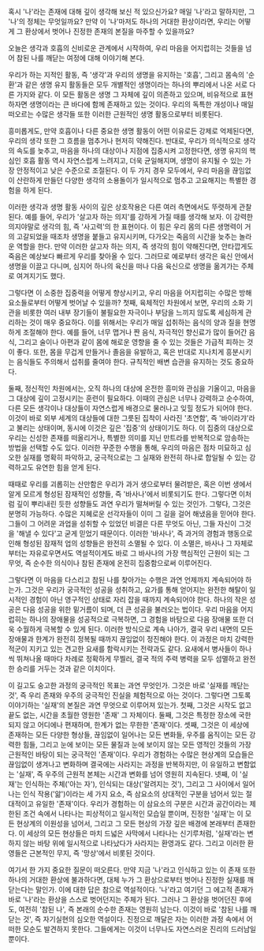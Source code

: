 혹시 '나'라는 존재에 대해 깊이 생각해 보신 적 있으신가요? 매일 '나'라고 말하지만, 그 '나'의 정체는 무엇일까요? 만약 이 '나'마저도 하나의 거대한 환상이라면, 우리는 어떻게 그 환상에서 벗어나 진정한 존재의 본질을 마주할 수 있을까요?

오늘은 생각과 호흡의 신비로운 관계에서 시작하여, 우리 마음을 어지럽히는 것들을 넘어 참된 나를 깨닫는 여정에 대해 이야기해 본다.

우리가 하는 지적인 활동, 즉 '생각'과 우리의 생명을 유지하는 '호흡', 그리고 몸속의 '순환'과 같은 생명 유지 활동들은 모두 개별적인 생명이라는 하나의 뿌리에서 나온 서로 다른 가지와 같다. 이 모든 활동은 생명 그 자체에 깊이 의존하고 있으며, 비유적으로 표현하자면 생명이라는 큰 바다에 함께 존재하고 있는 것이다. 우리의 독특한 개성이나 매일 떠오르는 수많은 생각들 또한 이러한 근원적인 생명 활동으로부터 비롯된다.

흥미롭게도, 만약 호흡이나 다른 중요한 생명 활동이 어떤 이유로든 강제로 억제된다면, 우리의 생각 또한 그 흐름을 멈추거나 현저히 약해진다. 반대로, 우리가 의식적으로 생각의 속도를 늦추고, 마음을 하나의 대상이나 지점에 집중시켜 고정한다면, 생명 유지의 핵심인 호흡 활동 역시 자연스럽게 느려지고, 더욱 균일해지며, 생명이 유지될 수 있는 가장 안정적이고 낮은 수준으로 조절된다. 이 두 가지 경우 모두에서, 우리 마음을 끊임없이 산란하게 만들던 다양한 생각의 소용돌이가 일시적으로 멈추고 고요해지는 특별한 경험을 하게 된다.

이러한 생각과 생명 활동 사이의 깊은 상호작용은 다른 여러 측면에서도 뚜렷하게 관찰된다. 예를 들어, 우리가 '살고자 하는 의지'를 강하게 가질 때를 생각해 보자. 이 강력한 의지야말로 생각의 힘, 즉 '사고력'의 한 표현이다. 이 힘은 우리 몸의 다른 생명력이 거의 고갈되었을 때조차 생명을 붙들고 유지시키며, 다가오는 죽음의 시간을 늦추는 놀라운 역할을 한다. 만약 이러한 살고자 하는 의지, 즉 생각의 힘이 약해진다면, 안타깝게도 죽음은 예상보다 빠르게 우리를 찾아올 수 있다. 그러므로 예로부터 생각은 육신 안에서 생명을 이끌고 다니며, 심지어 하나의 육신을 떠나 다음 육신으로 생명을 옮겨가는 주체로 여겨지기도 했다.

그렇다면 이 소중한 집중력을 어떻게 향상시키고, 우리 마음을 어지럽히는 수많은 방해 요소들로부터 어떻게 벗어날 수 있을까?
첫째, 육체적인 차원에서 보면, 우리의 소화 기관을 비롯한 여러 내부 장기들이 불필요한 자극이나 부담을 느끼지 않도록 세심하게 관리하는 것이 매우 중요하다. 이를 위해서는 우리가 매일 섭취하는 음식의 양과 질을 현명하게 조절해야 한다. 예를 들어, 너무 맵거나 짠 음식, 자극적인 향신료가 많이 들어간 음식, 그리고 술이나 아편과 같이 몸에 해로운 영향을 줄 수 있는 것들은 가급적 피하는 것이 좋다. 또한, 몸을 무겁게 만들거나 졸음을 유발하고, 혹은 반대로 지나치게 흥분시키는 음식들도 주의해서 섭취를 줄여야 한다. 규칙적인 배변 습관을 유지하는 것도 중요하다.

둘째, 정신적인 차원에서는, 오직 하나의 대상에 온전한 흥미와 관심을 기울이고, 마음을 그 대상에 깊이 고정시키는 훈련이 필요하다. 이때의 관심은 너무나 강력하고 순수하여, 다른 모든 생각이나 대상들이 자연스럽게 배경으로 물러나고 잊힐 정도가 되어야 한다. 이것이 바로 외부 세계의 대상들에 대한 그릇된 집착이 사라진 '초연함', 즉 '바이라갸'라고 불리는 상태이며, 동시에 이것은 깊은 '집중'의 상태이기도 하다. 이 집중의 대상으로 우리는 신성한 존재를 떠올리거나, 특별한 의미를 지닌 만트라를 반복적으로 암송하는 방법을 선택할 수도 있다. 이러한 꾸준한 수행을 통해, 우리의 마음은 점차 미묘하고 심오한 실재를 명확히 파악하고, 궁극적으로는 그 실재와 완전히 하나로 합일될 수 있는 강력하고도 유연한 힘을 얻게 된다.

때때로 우리를 괴롭히는 산만함은 우리가 과거 생으로부터 물려받은, 혹은 이번 생에서 알게 모르게 형성된 잠재적인 성향들, 즉 '바사나'에서 비롯되기도 한다. 그렇다면 이처럼 깊이 뿌리내린 듯한 성향들도 과연 우리가 떨쳐버릴 수 있는 것인가.
그렇다, 그것은 분명히 가능하다. 수많은 지혜로운 선각자들이 이미 그 길을 걸어 해냈음을 믿어야 한다. 그들이 그 어려운 과업을 성취할 수 있었던 비결은 다른 무엇도 아닌, 그들 자신이 그것을 '해낼 수 있다'고 굳게 믿었기 때문이다. 이러한 '바사나', 즉 과거의 경험과 행동으로 인해 형성된 잠재적 업의 성향들은 완전히 소멸될 수 있다. 이 소멸은, 바사나 그 자체로부터는 자유로우면서도 역설적이게도 바로 그 바사나의 가장 핵심적인 근원이 되는 그 무엇, 즉 순수한 의식이나 참된 존재에 온전히 집중함으로써 이루어진다.

그렇다면 이 마음을 다스리고 참된 나를 찾아가는 수행은 과연 언제까지 계속되어야 하는가.
그것은 우리가 궁극적인 성공을 성취하고, 요가를 통해 얻어지는 완전한 해탈이 일시적인 경험이 아닌 영구적인 상태로 자리 잡을 때까지 계속되어야 한다. 하나의 작은 성공은 다음 성공을 위한 밑거름이 되며, 더 큰 성공을 불러오는 법이다. 우리 마음을 어지럽히는 하나의 장애물을 성공적으로 극복하면, 그 경험을 바탕으로 다음 장애물 또한 더욱 수월하게 극복할 수 있게 된다. 이러한 방식으로 계속 나아가, 결국 우리 내면의 모든 장애물과 한계가 완전히 정복될 때까지 끊임없이 정진해야 한다. 이 과정은 마치 강력한 적군이 지키고 있는 견고한 요새를 함락시키는 전략과도 같다. 요새에서 병사들이 하나씩 뛰쳐나올 때마다 차례로 정확하게 무찔러, 결국 적의 주력 병력을 모두 섬멸하고 완전한 승리를 거두는 것과 같은 이치이다.

이 길고도 숭고한 과정의 궁극적인 목표는 과연 무엇인가.
그것은 바로 '실재를 깨닫는 것', 즉 우리 존재와 우주의 궁극적인 진실을 체험적으로 아는 것이다.
그렇다면 그토록 이야기하는 '실재'의 본질은 과연 무엇으로 이루어져 있는가.
첫째, 그것은 시작도 없고 끝도 없는, 시간을 초월한 영원한 '존재' 그 자체이다.
둘째, 그것은 특정한 장소에 국한되지 않고 어디에나 편재하며, 한계가 없는 무한한 '존재'이다.
셋째, 그것은 이 세상에 존재하는 모든 다양한 형상들, 끊임없이 일어나는 모든 변화들, 우주를 움직이는 모든 강력한 힘들, 그리고 눈에 보이는 모든 물질과 눈에 보이지 않는 모든 영적인 것들의 가장 근원적인 바탕이 되는 궁극적인 '존재'이다.
우리가 경험하는 수많은 현상계의 모습들은 끊임없이 생겨나고 변화하며 결국에는 사라지는 과정을 반복하지만, 이 유일하고 변함없는 '실재', 즉 우주의 근원적 본체는 시간과 변화를 넘어 영원히 지속된다.
넷째, 이 '실재'는 인식하는 주체('아는 자'), 인식되는 대상('알려지는 것'), 그리고 그 사이에서 일어나는 인식 작용('앎')이라는 세 가지 요소, 즉 삼요소의 상대적인 구분을 넘어서 있는 절대적이고 유일한 '존재'이다. 우리가 경험하는 이 삼요소의 구분은 시간과 공간이라는 제한된 조건 속에서 나타나는 피상적이고 일시적인 모습일 뿐이며, 진정한 '실재'는 이 모든 현상계의 이원성을 넘어서, 그리고 그 모든 현상의 가장 깊은 배경에 본래부터 존재한다. 이 세상의 모든 현상들은 마치 드넓은 사막에서 나타나는 신기루처럼, '실재'라는 변하지 않는 바탕 위에 일시적으로 나타났다가 사라지는 환영과도 같다. 그리고 이러한 환영들은 근본적인 무지, 즉 '망상'에서 비롯된 것이다.

여기서 한 가지 중요한 질문이 떠오른다. 만약 지금 '나'라고 인식하고 있는 이 존재 또한 하나의 거대한 환상에 불과하다면, 대체 누가 그 환상으로부터 벗어나 진정한 실재를 깨닫는다는 말인가.
이에 대한 답은 참으로 역설적이다. '나'라고 여기던 그 에고적 존재가 바로 '나'라는 환상을 스스로 벗어던지는 주체가 된다. 그러나 그 환상을 벗어던진 후에도, 여전히 '참된 나', 즉 본래의 순수한 존재는 영원히 남는다. 이것이 바로 '참된 나를 깨닫는 것', 즉 자기실현의 심오한 역설이다. 진정으로 깨달은 자는 이러한 과정 속에서 어떠한 모순도 발견하지 못한다. 그들에게는 이것이 너무나도 자연스러운 진리의 드러남일 뿐이다.